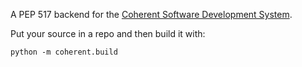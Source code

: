 A PEP 517 backend for the [Coherent Software Development System](https://github.com/coherent-oss/system/blob/main/README.md).

Put your source in a repo and then build it with:

```
python -m coherent.build
```
